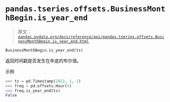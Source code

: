 # `pandas.tseries.offsets.BusinessMonthBegin.is_year_end`

> 原文：[`pandas.pydata.org/docs/reference/api/pandas.tseries.offsets.BusinessMonthBegin.is_year_end.html`](https://pandas.pydata.org/docs/reference/api/pandas.tseries.offsets.BusinessMonthBegin.is_year_end.html)

```py
BusinessMonthBegin.is_year_end(ts)
```

返回时间戳是否发生在年底的布尔值。

示例

```py
>>> ts = pd.Timestamp(2022, 1, 1)
>>> freq = pd.offsets.Hour(5)
>>> freq.is_year_end(ts)
False 
```
